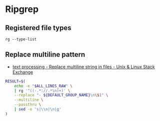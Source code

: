 # Ripgrep

## Registered file types

`rg --type-list`

## Replace multiline pattern

- [text processing - Replace multiline string in files - Unix & Linux Stack Exchange](https://unix.stackexchange.com/questions/181180/replace-multiline-string-in-files/594201#594201)

```bash
RESULT=$(
	echo -e "$ALL_LINES_RAW" \
	| rg '^((-.*://.*\n)+)' \
	--replace "- ${DEFAULT_GROUP_NAME}\n\$1" \
	--multiline \
	--passthru \
	| sed -e 's|\\n|\n|g'
)
```